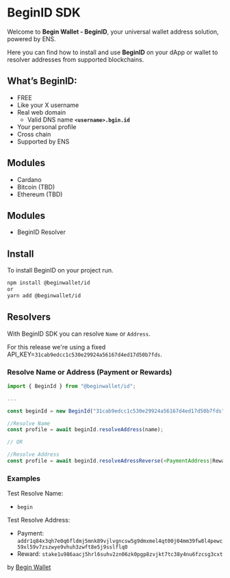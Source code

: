 # BeginID SDK

Welcome to **Begin Wallet - BeginID**, your universal wallet address solution, powered by ENS.

Here you can find how to install and use **BeginID** on your dApp or wallet to resolver addresses from supported blockchains.

## What’s BeginID:
- ⁠FREE
- Like your X username
- ⁠Real web domain
  - Valid DNS name **`<username>.bgin.id`**
- ⁠Your personal profile
- Cross chain
- ⁠Supported by ENS

## Modules

- Cardano
- Bitcoin (TBD)
- Ethereum (TBD)

## Modules

- BeginID Resolver


## Install

To install BeginID on your project run.

```bash
npm install @beginwallet/id 
or 
yarn add @beginwallet/id
```


## Resolvers

With BeginID SDK you can resolve `Name` or `Address`.

For this release we're using a fixed API_KEY=`31cab9edcc1c530e29924a56167d4ed17d50b7fds`.

### Resolve Name or Address (Payment or Rewards)

```ts
import { BeginId } from "@beginwallet/id";

...

const beginId = new BeginId("31cab9edcc1c530e29924a56167d4ed17d50b7fds");

//Resolve Name
const profile = await beginId.resolveAddress(name);

// OR

//Resolve Address
const profile = await beginId.resolveAdressReverse(<PaymentAddress|RewardAddress>);

```

### Examples

Test Resolve Name:
- `begin`

Test Resolve Address:
- Payment: `addr1q84x3qh7e0q6fldmj5mnk89vjlvgncsw5g9dmxmel4qt00j04mm39fw8l4pewc59xl59v7zszwye9vhuh3zwft8e5j9sslflq0`
- Reward: `stake1u986aacj5hrl6suhv2zn06zk0pgp8zvjkt7tc38y4nu6fzcsg3cxt`

by [Begin Wallet](https://begin.is)